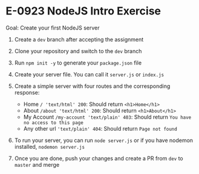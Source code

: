 # E-0923 NodeJS Intro Exercise

Goal: Create your first NodeJS server

1. Create a `dev` branch after accepting the assignment
2. Clone your repository and switch to the `dev` branch
3. Run `npm init -y` to generate your `package.json` file
4. Create your server file. You can call it `server.js` or `index.js`
5. Create a simple server with four routes and the corresponding response:

   - Home `/ 'text/html' 200`: Should return `<h1>Home</h1>`
   - About `/about 'text/html' 200`: Should return `<h1>About</h1>`
   - My Account `/my-account 'text/plain' 403`: Should return `You have no access to this page`
   - Any other url `'text/plain' 404`: Should return `Page not found`

6. To run your server, you can run `node server.js` or if you have nodemon installed, `nodemon server.js`
7. Once you are done, push your changes and create a PR from `dev` to `master` and merge
